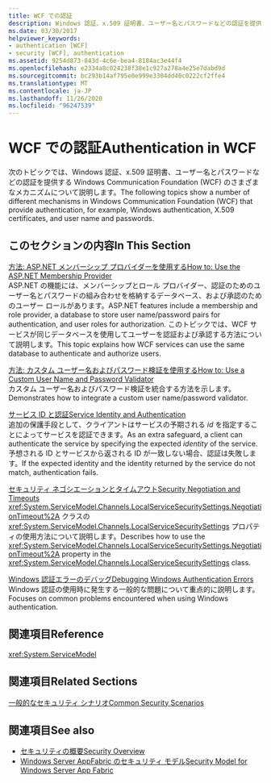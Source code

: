 ```yaml
---
title: WCF での認証
description: Windows 認証、x.509 証明書、ユーザー名とパスワードなどの認証を提供する、WCF のいくつかのメカニズムについて説明します。
ms.date: 03/30/2017
helpviewer_keywords:
- authentication [WCF]
- security [WCF], authentication
ms.assetid: 9254d873-843d-4c6e-bea4-8184ac3e44f4
ms.openlocfilehash: e2334a8c024238f38e1c927a278a4e25e7dabd9d
ms.sourcegitcommit: bc293b14af795e0e999e3304dd40c0222cf2ffe4
ms.translationtype: MT
ms.contentlocale: ja-JP
ms.lasthandoff: 11/26/2020
ms.locfileid: "96247539"
---
```

# <a name="authentication-in-wcf"></a><span data-ttu-id="bdd1f-103">WCF での認証</span><span class="sxs-lookup"><span data-stu-id="bdd1f-103">Authentication in WCF</span></span>

<span data-ttu-id="bdd1f-104">次のトピックでは、Windows 認証、x.509 証明書、ユーザー名とパスワードなどの認証を提供する Windows Communication Foundation (WCF) のさまざまなメカニズムについて説明します。</span><span class="sxs-lookup"><span data-stu-id="bdd1f-104">The following topics show a number of different mechanisms in Windows Communication Foundation (WCF) that provide authentication, for example, Windows authentication, X.509 certificates, and user name and passwords.</span></span>  
  
## <a name="in-this-section"></a><span data-ttu-id="bdd1f-105">このセクションの内容</span><span class="sxs-lookup"><span data-stu-id="bdd1f-105">In This Section</span></span>  

 [<span data-ttu-id="bdd1f-106">方法: ASP.NET メンバーシップ プロバイダーを使用する</span><span class="sxs-lookup"><span data-stu-id="bdd1f-106">How to: Use the ASP.NET Membership Provider</span></span>](how-to-use-the-aspnet-membership-provider.md)  
 <span data-ttu-id="bdd1f-107">ASP.NET の機能には、メンバーシップとロール プロバイダー、認証のためのユーザー名とパスワードの組み合わせを格納するデータベース、および承認のためのユーザー ロールがあります。</span><span class="sxs-lookup"><span data-stu-id="bdd1f-107">ASP.NET features include a membership and role provider, a database to store user name/password pairs for authentication, and user roles for authorization.</span></span> <span data-ttu-id="bdd1f-108">このトピックでは、WCF サービスが同じデータベースを使用してユーザーを認証および承認する方法について説明します。</span><span class="sxs-lookup"><span data-stu-id="bdd1f-108">This topic explains how WCF services can use the same database to authenticate and authorize users.</span></span>  
  
 [<span data-ttu-id="bdd1f-109">方法: カスタム ユーザー名およびパスワード検証を使用する</span><span class="sxs-lookup"><span data-stu-id="bdd1f-109">How to: Use a Custom User Name and Password Validator</span></span>](how-to-use-a-custom-user-name-and-password-validator.md)  
 <span data-ttu-id="bdd1f-110">カスタム ユーザー名およびパスワード検証を統合する方法を示します。</span><span class="sxs-lookup"><span data-stu-id="bdd1f-110">Demonstrates how to integrate a custom user name/password validator.</span></span>  
  
 [<span data-ttu-id="bdd1f-111">サービス ID と認証</span><span class="sxs-lookup"><span data-stu-id="bdd1f-111">Service Identity and Authentication</span></span>](service-identity-and-authentication.md)  
 <span data-ttu-id="bdd1f-112">追加の保護手段として、クライアントはサービスの予期される *id* を指定することによってサービスを認証できます。</span><span class="sxs-lookup"><span data-stu-id="bdd1f-112">As an extra safeguard, a client can authenticate the service by specifying the expected *identity* of the service.</span></span> <span data-ttu-id="bdd1f-113">予想される ID とサービスから返される ID が一致しない場合、認証は失敗します。</span><span class="sxs-lookup"><span data-stu-id="bdd1f-113">If the expected identity and the identity returned by the service do not match, authentication fails.</span></span>  
  
 [<span data-ttu-id="bdd1f-114">セキュリティ ネゴシエーションとタイムアウト</span><span class="sxs-lookup"><span data-stu-id="bdd1f-114">Security Negotiation and Timeouts</span></span>](security-negotiation-and-timeouts.md)  
 <span data-ttu-id="bdd1f-115"><xref:System.ServiceModel.Channels.LocalServiceSecuritySettings.NegotiationTimeout%2A> クラスの <xref:System.ServiceModel.Channels.LocalServiceSecuritySettings> プロパティの使用方法について説明します。</span><span class="sxs-lookup"><span data-stu-id="bdd1f-115">Describes how to use the <xref:System.ServiceModel.Channels.LocalServiceSecuritySettings.NegotiationTimeout%2A> property in the <xref:System.ServiceModel.Channels.LocalServiceSecuritySettings> class.</span></span>  
  
 [<span data-ttu-id="bdd1f-116">Windows 認証エラーのデバッグ</span><span class="sxs-lookup"><span data-stu-id="bdd1f-116">Debugging Windows Authentication Errors</span></span>](debugging-windows-authentication-errors.md)  
 <span data-ttu-id="bdd1f-117">Windows 認証の使用時に発生する一般的な問題について重点的に説明します。</span><span class="sxs-lookup"><span data-stu-id="bdd1f-117">Focuses on common problems encountered when using Windows authentication.</span></span>  
  
## <a name="reference"></a><span data-ttu-id="bdd1f-118">関連項目</span><span class="sxs-lookup"><span data-stu-id="bdd1f-118">Reference</span></span>  

 <xref:System.ServiceModel>  
  
## <a name="related-sections"></a><span data-ttu-id="bdd1f-119">関連項目</span><span class="sxs-lookup"><span data-stu-id="bdd1f-119">Related Sections</span></span>  

 [<span data-ttu-id="bdd1f-120">一般的なセキュリティ シナリオ</span><span class="sxs-lookup"><span data-stu-id="bdd1f-120">Common Security Scenarios</span></span>](common-security-scenarios.md)  
  
## <a name="see-also"></a><span data-ttu-id="bdd1f-121">関連項目</span><span class="sxs-lookup"><span data-stu-id="bdd1f-121">See also</span></span>

- [<span data-ttu-id="bdd1f-122">セキュリティの概要</span><span class="sxs-lookup"><span data-stu-id="bdd1f-122">Security Overview</span></span>](security-overview.md)
- <span data-ttu-id="bdd1f-123">[Windows Server AppFabric のセキュリティ モデル](/previous-versions/appfabric/ee677202(v=azure.10))</span><span class="sxs-lookup"><span data-stu-id="bdd1f-123">[Security Model for Windows Server App Fabric](/previous-versions/appfabric/ee677202(v=azure.10))</span></span>
